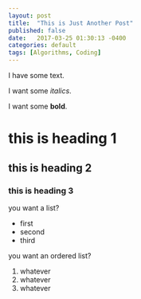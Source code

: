 ```yaml
---
layout: post
title:  "This is Just Another Post"
published: false
date:   2017-03-25 01:30:13 -0400
categories: default
tags: [Algorithms, Coding]
---
```

I have some text.

I want some _italics_.

I want some **bold**.

# this is heading 1

## this is heading 2

### this is heading 3

you want a list?
* first
* second
* third

you want an ordered list?
1. whatever
1. whatever
1. whatever